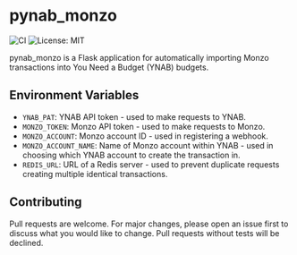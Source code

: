 # pynab_monzo

![CI](https://github.com/MBrighty/pynab_monzo/workflows/CI/badge.svg?branch=master&event=push)
![License: MIT](https://img.shields.io/badge/License-MIT-yellow.svg)

pynab_monzo is a Flask application for automatically importing Monzo transactions into You Need a Budget (YNAB) budgets.

## Environment Variables

* `YNAB_PAT`: YNAB API token -  used to make requests to YNAB.
* `MONZO_TOKEN`: Monzo API token - used to make requests to Monzo.
* `MONZO_ACCOUNT`: Monzo account ID - used in registering a webhook.
* `MONZO_ACCOUNT_NAME`: Name of Monzo account within YNAB - used in choosing which YNAB account to create the transaction in.
* `REDIS_URL`: URL of a Redis server - used to prevent duplicate requests creating multiple identical transactions.


## Contributing
Pull requests are welcome. For major changes, please open an issue first to discuss what you would like to change. Pull requests without tests will be declined.